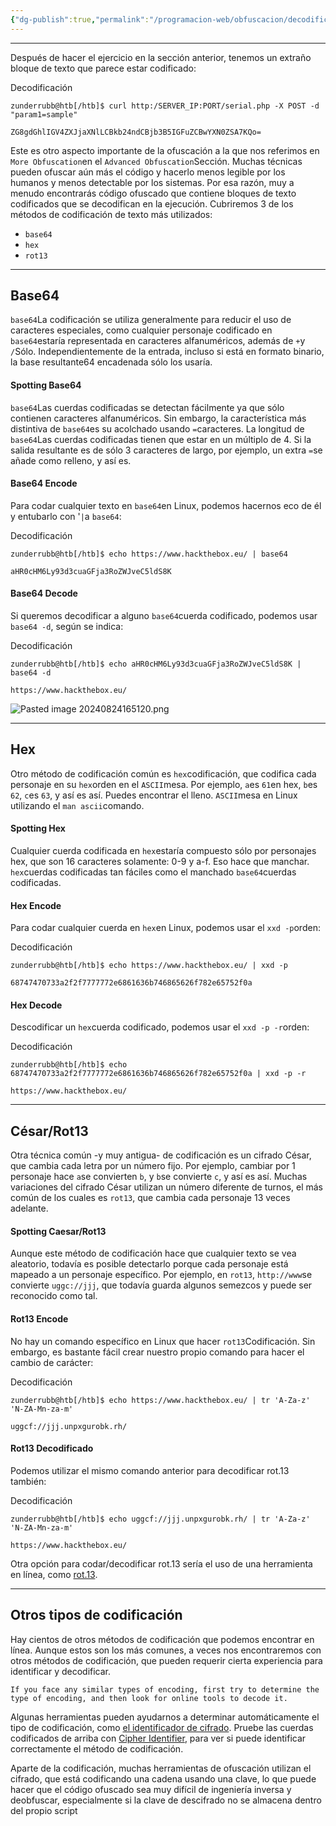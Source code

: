 ```yaml
---
{"dg-publish":true,"permalink":"/programacion-web/obfuscacion/decodificacion/"}
---
```



---

Después de hacer el ejercicio en la sección anterior, tenemos un extraño bloque de texto que parece estar codificado:

Decodificación

```shell-session
zunderrubb@htb[/htb]$ curl http:/SERVER_IP:PORT/serial.php -X POST -d "param1=sample"

ZG8gdGhlIGV4ZXJjaXNlLCBkb24ndCBjb3B5IGFuZCBwYXN0ZSA7KQo=
```

Este es otro aspecto importante de la ofuscación a la que nos referimos en `More Obfuscation`en el `Advanced Obfuscation`Sección. Muchas técnicas pueden ofuscar aún más el código y hacerlo menos legible por los humanos y menos detectable por los sistemas. Por esa razón, muy a menudo encontrarás código ofuscado que contiene bloques de texto codificados que se decodifican en la ejecución. Cubriremos 3 de los métodos de codificación de texto más utilizados:

- `base64`
- `hex`
- `rot13`

---

## Base64

`base64`La codificación se utiliza generalmente para reducir el uso de caracteres especiales, como cualquier personaje codificado en `base64`estaría representada en caracteres alfanuméricos, además de `+`y `/`Sólo. Independientemente de la entrada, incluso si está en formato binario, la base resultante64 encadenada sólo los usaría.

#### Spotting Base64

`base64`Las cuerdas codificadas se detectan fácilmente ya que sólo contienen caracteres alfanuméricos. Sin embargo, la característica más distintiva de `base64`es su acolchado usando `=`caracteres. La longitud de `base64`Las cuerdas codificadas tienen que estar en un múltiplo de 4. Si la salida resultante es de sólo 3 caracteres de largo, por ejemplo, un extra `=`se añade como relleno, y así es.

#### Base64 Encode

Para codar cualquier texto en `base64`en Linux, podemos hacernos eco de él y entubarlo con '`|`a `base64`:

Decodificación

```shell-session
zunderrubb@htb[/htb]$ echo https://www.hackthebox.eu/ | base64

aHR0cHM6Ly93d3cuaGFja3RoZWJveC5ldS8K
```

#### Base64 Decode

Si queremos decodificar a alguno `base64`cuerda codificado, podemos usar `base64 -d`, según se indica:

Decodificación

```shell-session
zunderrubb@htb[/htb]$ echo aHR0cHM6Ly93d3cuaGFja3RoZWJveC5ldS8K | base64 -d

https://www.hackthebox.eu/
```


![Pasted image 20240824165120.png](/img/user/imgs/Pasted%20image%2020240824165120.png)

---

## Hex

Otro método de codificación común es `hex`codificación, que codifica cada personaje en su `hex`orden en el `ASCII`mesa. Por ejemplo, `a`es `61`en hex, `b`es `62`, `c`es `63`, y así es así. Puedes encontrar el lleno. `ASCII`mesa en Linux utilizando el `man ascii`comando.

#### Spotting Hex

Cualquier cuerda codificada en `hex`estaría compuesto sólo por personajes hex, que son 16 caracteres solamente: 0-9 y a-f. Eso hace que manchar. `hex`cuerdas codificadas tan fáciles como el manchado `base64`cuerdas codificadas.

#### Hex Encode

Para codar cualquier cuerda en `hex`en Linux, podemos usar el `xxd -p`orden:

Decodificación

```shell-session
zunderrubb@htb[/htb]$ echo https://www.hackthebox.eu/ | xxd -p

68747470733a2f2f7777772e6861636b746865626f782e65752f0a
```

#### Hex Decode

Descodificar un `hex`cuerda codificado, podemos usar el `xxd -p -r`orden:

Decodificación

```shell-session
zunderrubb@htb[/htb]$ echo 68747470733a2f2f7777772e6861636b746865626f782e65752f0a | xxd -p -r

https://www.hackthebox.eu/
```

---

## César/Rot13

Otra técnica común -y muy antigua- de codificación es un cifrado César, que cambia cada letra por un número fijo. Por ejemplo, cambiar por 1 personaje hace `a`se convierten `b`, y `b`se convierte `c`, y así es así. Muchas variaciones del cifrado César utilizan un número diferente de turnos, el más común de los cuales es `rot13`, que cambia cada personaje 13 veces adelante.

#### Spotting Caesar/Rot13

Aunque este método de codificación hace que cualquier texto se vea aleatorio, todavía es posible detectarlo porque cada personaje está mapeado a un personaje específico. Por ejemplo, en `rot13`, `http://www`se convierte `uggc://jjj`, que todavía guarda algunos semezcos y puede ser reconocido como tal.

#### Rot13 Encode

No hay un comando específico en Linux que hacer `rot13`Codificación. Sin embargo, es bastante fácil crear nuestro propio comando para hacer el cambio de carácter:

Decodificación

```shell-session
zunderrubb@htb[/htb]$ echo https://www.hackthebox.eu/ | tr 'A-Za-z' 'N-ZA-Mn-za-m'

uggcf://jjj.unpxgurobk.rh/
```

#### Rot13 Decodificado

Podemos utilizar el mismo comando anterior para decodificar rot.13 también:

Decodificación

```shell-session
zunderrubb@htb[/htb]$ echo uggcf://jjj.unpxgurobk.rh/ | tr 'A-Za-z' 'N-ZA-Mn-za-m'

https://www.hackthebox.eu/
```

Otra opción para codar/decodificar rot.13 sería el uso de una herramienta en línea, como [rot.13](https://rot13.com/).

---

## Otros tipos de codificación

Hay cientos de otros métodos de codificación que podemos encontrar en línea. Aunque estos son los más comunes, a veces nos encontraremos con otros métodos de codificación, que pueden requerir cierta experiencia para identificar y decodificar.

`If you face any similar types of encoding, first try to determine the type of encoding, and then look for online tools to decode it.`

Algunas herramientas pueden ayudarnos a determinar automáticamente el tipo de codificación, como [el identificador de cifrado](https://www.boxentriq.com/code-breaking/cipher-identifier). Pruebe las cuerdas codificados de arriba con [Cipher Identifier](https://www.boxentriq.com/code-breaking/cipher-identifier), para ver si puede identificar correctamente el método de codificación.

Aparte de la codificación, muchas herramientas de ofuscación utilizan el cifrado, que está codificando una cadena usando una clave, lo que puede hacer que el código ofuscado sea muy difícil de ingeniería inversa y deobfuscar, especialmente si la clave de descifrado no se almacena dentro del propio script